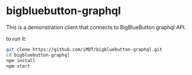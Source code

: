 # bigbluebutton-graphql

This is a demonstration client that connects to BigBlueButton graphql API.

to run it:

```sh
git clone https://github.com/iMDT/bigbluebutton-graphql.git
cd bigbluebutton-graphql
npm install
npm start
```

